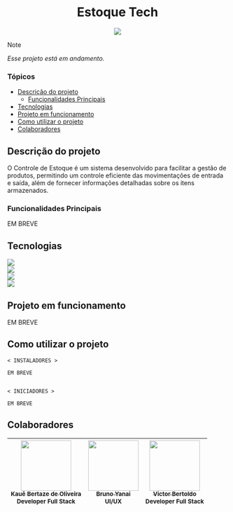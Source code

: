 <h1 align="center">Estoque Tech</h1>

<p align="center">
  <img loading="lazy" src="http://img.shields.io/static/v1?label=STATUS&message=EM%20ANDAMENTO&color=0065fd&style=for-the-badge"/>
</p>

> [!NOTE]
> *Esse projeto está em andamento.*

### Tópicos

- [Descrição do projeto](#descrição-do-projeto)
  - [Funcionalidades Principais](#funcionalidades-principais)
- [Tecnologias](#tecnologias)
- [Projeto em funcionamento](#projeto-em-funcionamento)
- [Como utilizar o projeto](#como-utilizar-o-projeto)
- [Colaboradores](#colaboradores)

## Descrição do projeto

O Controle de Estoque é um sistema desenvolvido para facilitar a gestão de produtos, permitindo um controle eficiente das movimentações de entrada e saída, além de fornecer informações detalhadas sobre os itens armazenados.

### Funcionalidades Principais

EM BREVE

## Tecnologias

<div width="140px">
    <img src="https://go-skill-icons.vercel.app/api/icons?i=vscode,figma,notion,lucidchart&theme=dark" />
    <br>
    <img src="https://go-skill-icons.vercel.app/api/icons?i=vue,js,sass,tailwind&theme=dark" />
    <br>
    <img src="https://go-skill-icons.vercel.app/api/icons?i=laravel,php&theme=dark" />
    <br>
    <img src="https://go-skill-icons.vercel.app/api/icons?i=mysql,sqlserver&theme=dark" />
</div>

## Projeto em funcionamento

EM BREVE

## Como utilizar o projeto

```
< INSTALADORES >

EM BREVE


< INICIADORES >

EM BREVE
```

## Colaboradores

| [<img src="https://avatars.githubusercontent.com/u/69527468?v=4" width=115><br><sub>Kauê Bertaze de Oliveira</sub>](https://github.com/KaueTTS)<br><sub>Developer Full Stack</sub> | [<img src="https://avatars.githubusercontent.com/u/147427930?v=4" width=115><br><sub>Bruno Yanai</sub>](https://github.com/YuchanLOL)<br><sub>UI/UX</sub> | [<img src="https://avatars.githubusercontent.com/u/86519110?v=4" width=115><br><sub>Victor Bertoldo</sub>](https://github.com/Victor-Bertoldo)<br><sub>Developer Full Stack</sub> |
| :---: | :---: | :---: |